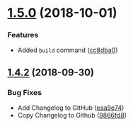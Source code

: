# [1.5.0](https://github.com/leofavre/agar/compare/v1.4.2...v1.5.0) (2018-10-01)


### Features

* Added `build` command ([cc8dba0](https://github.com/leofavre/agar/commit/cc8dba0))

## [1.4.2](https://github.com/leofavre/agar/compare/v1.4.1...v1.4.2) (2018-09-30)


### Bug Fixes

* Add Changelog to GitHub ([eaa9e74](https://github.com/leofavre/agar/commit/eaa9e74))
* Copy Changelog to Github ([9866fd8](https://github.com/leofavre/agar/commit/9866fd8))
